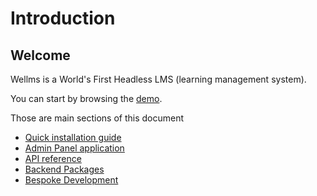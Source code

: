 # Introduction

## Welcome

Wellms is a World's First Headless LMS (learning management system).

You can start by browsing the [demo](demo).

Those are main sections of this document

- [Quick installation guide](guide)
- [Admin Panel application](../app-guide)
- [API reference](../api-reference)
- [Backend Packages](../packages)
- [Bespoke Development](../development)

